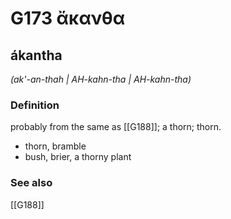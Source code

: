 # G173 ἄκανθα

## ákantha

_(ak'-an-thah | AH-kahn-tha | AH-kahn-tha)_

### Definition

probably from the same as [[G188]]; a thorn; thorn.

- thorn, bramble
- bush, brier, a thorny plant

### See also

[[G188]]

